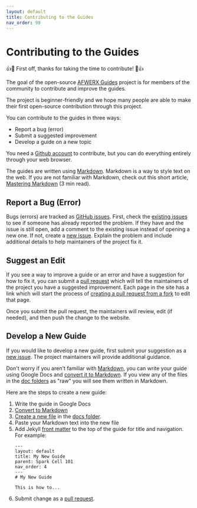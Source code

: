 ```yaml
---
layout: default
title: Contributing to the Guides
nav_order: 99
---
```

# Contributing to the Guides

👍🎉 First off, thanks for taking the time to contribute! 🎉👍

The goal of the open-source
[AFWERX Guides](https://raw.githubusercontent.com/infinity-spark-jbmdl/afwerx-guides/master/docs/contributing.md)
project is for members of the community to contribute and improve the guides.

The project is beginner-friendly and we hope many people are able to make their
first open-source contribution through this project.

You can contribute to the guides in three ways:

*  Report a bug (error)
*  Submit a suggested improvement
*  Develop a guide on a new topic

You need a [Github account](https://github.com/join) to contribute, but you can
do everything entirely through your web browser.

The guides are written using [Markdown](https://daringfireball.net/projects/markdown/).
Markdown is a way to style text on the web. If you are not familiar with
Markdown, check out this short article, [Mastering Markdown](https://guides.github.com/features/mastering-markdown/)
(3 min read).

## Report a Bug (Error)

Bugs (errors) are tracked as [GitHub issues](https://guides.github.com/features/issues/). First,
check the [existing issues](https://github.com/infinity-spark-jbmdl/afwerx-guides/issues)
to see if someone has already reported the problem. If they have and the issue is still open,
add a comment to the existing issue instead of opening a new one. If not, create a
[new issue](https://github.com/infinity-spark-jbmdl/afwerx-guides/issues/new). Explain the
problem and include additional details to help maintainers of the project fix it.

## Suggest an Edit

If you see a way to improve a guide or an error and have a suggestion for how to fix it, you can submit a
[pull request](https://help.github.com/en/github/collaborating-with-issues-and-pull-requests/about-pull-requests)
which will tell the maintainers of the project you have a suggested improvement.
Each page in the site has a link which will start the process of
[creating a pull request from a fork](https://help.github.com/en/github/collaborating-with-issues-and-pull-requests/creating-a-pull-request-from-a-fork)
to edit that page.

Once you submit the pull request, the maintainers will
review, edit (if needed), and then push the change to the website.

## Develop a New Guide

If you would like to develop a new guide, first submit your suggestion as a [new
issue](https://github.com/infinity-spark-jbmdl/afwerx-guides/issues/new). The project
maintainers will provide additional guidance.

Don't worry if you aren't familiar with
[Markdown](https://guides.github.com/features/mastering-markdown/), you can
write your guide using Google Docs and [convert it to Markdown](https://www.bettertechtips.com/how-to/convert-google-doc-to-markdown/). If
you view any of the files in the [doc folders](https://github.com/infinity-spark-jbmdl/afwerx-guides/tree/master/docs)
as "raw" you will see them written in Markdown.

Here are the steps to create a new guide:

1. Write the guide in Google Docs
1. [Convert to Markdown](https://www.bettertechtips.com/how-to/convert-google-doc-to-markdown/)
1. [Create a new file](https://help.github.com/en/github/managing-files-in-a-repository/creating-new-files) in the [docs folder](https://github.com/infinity-spark-jbmdl/afwerx-guides/tree/master/docs).
1. Paste your Markdown text into the new file
1. Add Jekyll [front matter](https://jekyllrb.com/docs/front-matter/) to the top of
the guide for title and navigation. For example:
    ```
    ---
    layout: default
    title: My New Guide
    parent: Spark Cell 101
    nav_order: 4
    ---
    # My New Guide

    This is how to...
    ```
1. Submit change as a [pull request](https://help.github.com/en/github/collaborating-with-issues-and-pull-requests/creating-a-pull-request).
